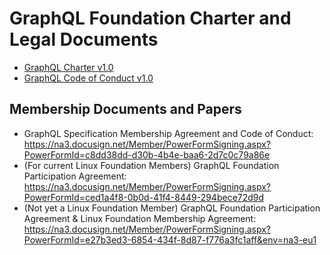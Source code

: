# GraphQL Foundation Charter and Legal Documents

* [GraphQL Charter v1.0](CHARTER.md)
* [GraphQL Code of Conduct v1.0](CODE-OF-CONDUCT.md)

## Membership Documents and Papers

* GraphQL Specification Membership Agreement and Code of Conduct: https://na3.docusign.net/Member/PowerFormSigning.aspx?PowerFormId=c8dd38dd-d30b-4b4e-baa6-2d7c0c79a86e
* (For current Linux Foundation Members) GraphQL Foundation Participation Agreement: https://na3.docusign.net/Member/PowerFormSigning.aspx?PowerFormId=ced1a4f8-0b0d-41f4-8449-294bece72d9d
* (Not yet a Linux Foundation Member) GraphQL Foundation Participation Agreement & Linux Foundation Membership Agreement:  https://na3.docusign.net/Member/PowerFormSigning.aspx?PowerFormId=e27b3ed3-6854-434f-8d87-f776a3fc1aff&env=na3-eu1
